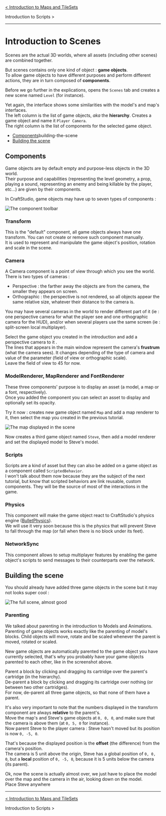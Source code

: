 [< Introduction to Maps and TileSets](introduction-to-maps-and-tilesets.md)  
<div class="text-align-right next-tutorial-link">
<p>Introduction to Scripts ></p>
</div>

---

# Introduction to Scenes

Scenes are the actual 3D worlds, where all assets (including other scenes) are combined together.

But scenes contains only one kind of object : **game objects**.  
To allow game objects to have different purposes and perform different actions, they are in turn composed of **components**.


Before we go further in the explications, opens the `Scenes` tab and creates a new scene named `Level` (for instance).

Yet again, the interface shows some similarities with the model's and map's interfaces.  
The left column is the list of game objects, _aka_ the __hierarchy__. Creates a game object and name it `Player Camera`.  
The right column is the list of components for the selected game object.

- [Components](#components)building-the-scene
- [Building the scene](#building-the-scene)


<a name="gameobjects"></a>
## Components

Game objects are by default empty and purpose-less objects in the 3D world.  
Their purpose and capabilities (representing the level geometry, a prop, playing a sound, representing an enemy and being killable by the player, etc...) are given by their components.

In CraftStudio, game objects may have up to seven types of components : 

![The component toolbar](https://dl.dropboxusercontent.com/u/51314747/CraftStudio/MinecraftTutorial/img/intro-scenes/components-toolbar.png "The component toolbar")

### Transform

This is the "default" component, all game objects always have one transform. You can not create or remove such component manually.    
It is used to represent and manipulate the game object's position, rotation and scale in the scene.

### Camera

A Camera component is a point of view through which you see the world.  
There is two types of cameras : 

- Perspective : the farther away the objects are from the camera, the smaller they appears on screen.
- Orthographic : the perspective is not rendered, so all objects appear the same relative size, whatever their distance to the camera is.

You may have several cameras in the world to render different part of it (ie : one perspective camera for what the player see and one orthographic camera for the HUD), and/or when several players use the same screen (ie : split-screen local multiplayer).

Select the game object you created in the introduction and add a perspective camera to it .  
The lines that appears in the main window represent the camera's **frustrum** (what the camera sees). It changes depending of the type of camera and value of the parameter (field of view or orthographic scale).  
Leave the field of view to 45 for now.

### ModelRenderer, MapRenderer and FontRenderer

These three components' purpose is to display an asset (a model, a map or a font, respectively).  
Once you added the component you can select an asset to display and optionally set its opacity.

Try it now : creates new game object named `Map` and add a map renderer to it, then select the map you created in the previous tutorial.

![The map displayed in the scene](https://dl.dropboxusercontent.com/u/51314747/CraftStudio/MinecraftTutorial/img/intro-scenes/maprenderer.png "The map displayed in the scene")

Now creates a third game object named `Steve`, then add a model renderer and set the displayed model to Steve's model.

### Scripts

Scripts are a kind of asset but they can also be added on a game object as a component called `ScriptedBehavior`.  
I won't talk about them now because they are the subject of the next tutorial, but know that scripted behaviors are link reusable, custom components. They will be the source of most of the interactions in the game.

### Physics

This component will make the game object react to CraftStudio's physics engine ([BulletPhysics](http://bulletphysics.org)).  
We will use it very soon because this is the physics that will prevent Steve to fall through the map (or fall when there is no block under its feet).

### NetworkSync

This component allows to setup multiplayer features by enabling the game object's scripts to send messages to their counterparts over the network.


<a name="building-the-scene"></a>
## Building the scene

You should already have added three game objects in the scene but it may not looks super cool :

![The full scene, almost good](https://dl.dropboxusercontent.com/u/51314747/CraftStudio/MinecraftTutorial/img/intro-scenes/scene-full-1.png "The full scene, almost good")

### Parenting

We talked about parenting in the introduction to Models and Animations.  
Parenting of game objects works exactly like the parenting of model's blocks. Child objects will move, rotate and be scaled whenever the parent is moved, rotated or scaled.

New game objects are automatically parented to the game object you have currently selected, that's why you probably have your game objects parented to each other, like in the screenshot above.  

Parent a block by clicking and dragging its cartridge over the parent's cartridge (in the hierarchy).  
De-parent a block by clicking and dragging its cartridge over nothing (or between two other cartridges).  
For now, de-parent all three game objects, so that none of them have a parent.

It's also very important to note that the numbers displayed in the transform component are always **relative** to the parent's.  
Move the map's and Steve's game objects at `0, 0, 0`, and make sure that the camera is above them (at `0, 5, 0` for instance).  
Now parent Steve to the player camera : Steve hasn't moved but its position is now `0, -5, 0`.

That's because the displayed position is the **offset** (the difference) from the camera's position.  
The camera is 5 unit above the origin, Steve has a global position of `0, 0, 0`, but a **local** position of `0, -5, 0`, because it is 5 units below the camera (its parent).


Ok, now the scene is actually almost over, we just have to place the model over the map and the camera in the air, looking down on the model.  
Place Steve anywhere



---

[< Introduction to Maps and TileSets](introduction-to-maps-and-tilesets.md)  
<div class="text-align-right next-tutorial-link">
<p>Introduction to Scripts ></p>
</div>